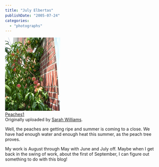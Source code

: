 ```yaml
---
title: "July Elbertas"
publishDate: "2005-07-24"
categories: 
  - "photographs"
---
```


[![](images/27990433_467ffc0eea_m.jpg)](http://www.flickr.com/photos/54325514@N00/27990433/ "photo sharing")  
[Peaches1](http://www.flickr.com/photos/54325514@N00/27990433/)  
Originally uploaded by [Sarah Williams](http://www.flickr.com/people/54325514@N00/).

Well, the peaches are getting ripe and summer is coming to a close. We have had enough water and enough heat this summer, as the peach tree proves.  
  
My work is August through May with June and July off. Maybe when I get back in the swing of work, about the first of September, I can figure out something to do with this blog!
